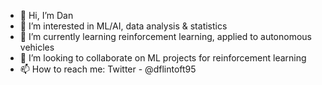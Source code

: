 - 👋 Hi, I’m Dan
- 👀 I’m interested in ML/AI, data analysis & statistics
- 🌱 I’m currently learning reinforcement learning, applied to autonomous vehicles
- 💞️ I’m looking to collaborate on ML projects for reinforcement learning
- 📫 How to reach me: Twitter - @dflintoft95

<!---
DFlintoft/DFlintoft is a ✨ special ✨ repository because its `README.md` (this file) appears on your GitHub profile.
You can click the Preview link to take a look at your changes.
--->
